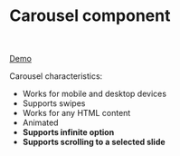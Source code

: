 <h1>Carousel component</h1>
<br>

<a href="https://imgur.com/a/HIG1fyr">Demo</a>

Carousel characteristics:
 <ul>
  <li>Works for mobile and desktop devices</li>
  <li>Supports swipes</li>
  <li>Works for any HTML content</li>
  <li>Animated</li>
  <li><b>Supports infinite option</b></li>
  <li><b>Supports scrolling to a selected slide</b></li>
</ul>
